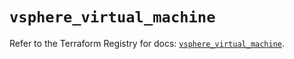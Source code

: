 # `vsphere_virtual_machine`

Refer to the Terraform Registry for docs: [`vsphere_virtual_machine`](https://registry.terraform.io/providers/hashicorp/vsphere/2.8.3/docs/resources/virtual_machine).
